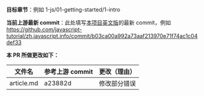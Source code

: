 **目标章节**：例如 1-js/01-getting-started/1-intro

**当前上游最新 commit**：此处填写[本项目英文版](https://github.com/javascript-tutorial/en.javascript.info)的最新 commit，例如 https://github.com/javascript-tutorial/zh.javascript.info/commit/b03ca00a992a73aaf213970e71f74ac1c04def33

**本 PR 所做更改如下：**

文件名 | 参考上游 commit | 更改（理由）
-|-|-
article.md | a23882d | 修改部分错误

